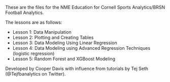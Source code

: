 These are the files for the NME Education for Cornell Sports Analytics/BRSN Football Analytics. 

The lessons are as follows:

- Lesson 1: Data Manipulation
- Lesson 2: Plotting and Creating Tables
- Lesson 3: Data Modeling Using Linear Regression
- Lesson 4: Data Modeling using Advanced Regression Techniques (logistic regression)
- Lesson 5: Random Forest and XGBoost Modeling

Developed by Cooper Davis with influence from tutorials by Tej Seth (@Tejfbanalytics on Twitter). 
